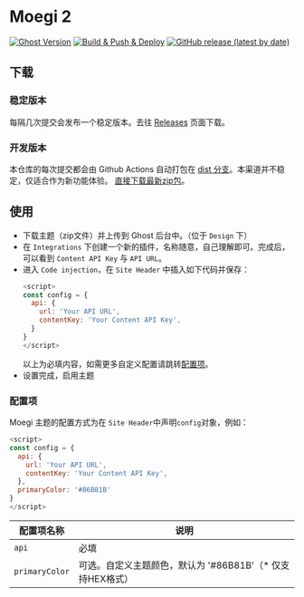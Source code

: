 # Moegi 2
[![Ghost Version](https://img.shields.io/badge/Ghost-%3E%3D3.0-green.svg)](https://github.com/TryGhost/Ghost)
[![Build & Push & Deploy](https://github.com/moegi-design/ghost-theme-Moegi/workflows/Build%20&%20Push%20&%20Deploy/badge.svg)](https://github.com/moegi-design/ghost-theme-Moegi/actions)
[![GitHub release (latest by date)](https://img.shields.io/github/v/release/moegi-design/ghost-theme-Moegi)](https://github.com/moegi-design/ghost-theme-Moegi/releases)

## 下载

### 稳定版本

每隔几次提交会发布一个稳定版本。去往 [Releases](https://github.com/moegi-design/ghost-theme-Moegi/releases) 页面下载。

### 开发版本

本仓库的每次提交都会由 Github Actions 自动打包在 [dist 分支](https://github.com/moegi-design/ghost-theme-Moegi/tree/dist)。本渠道并不稳定，仅适合作为新功能体验。 [直接下载最新zip包](https://github.com/moegi-design/ghost-theme-Moegi/archive/dist.zip)。

## 使用

* 下载主题（zip文件）并上传到 Ghost 后台中。（位于 `Design` 下）
* 在 `Integrations` 下创建一个新的插件，名称随意，自己理解即可。完成后，可以看到 `Content API Key` 与 `API URL`。
* 进入 `Code injection`，在 `Site Header` 中插入如下代码并保存：
  ```js
  <script>
  const config = {
    api: {
      url: 'Your API URL',
      contentKey: 'Your Content API Key',
    }
  }
  </script>
  ```
  以上为必填内容，如需更多自定义配置请跳转[配置项](#配置项)。
* 设置完成，启用主题

### 配置项

Moegi 主题的配置方式为在 `Site Header`中声明`config`对象，例如：
```js
<script>
const config = {
  api: {
    url: 'Your API URL',
    contentKey: 'Your Content API Key',
  },
  primaryColor: '#86B81B'
}
</script>
```

| 配置项名称 | 说明 |
| ------ | ------ |
| `api` | 必填 |
| `primaryColor` | 可选。自定义主题颜色，默认为 '#86B81B'（* 仅支持HEX格式） |